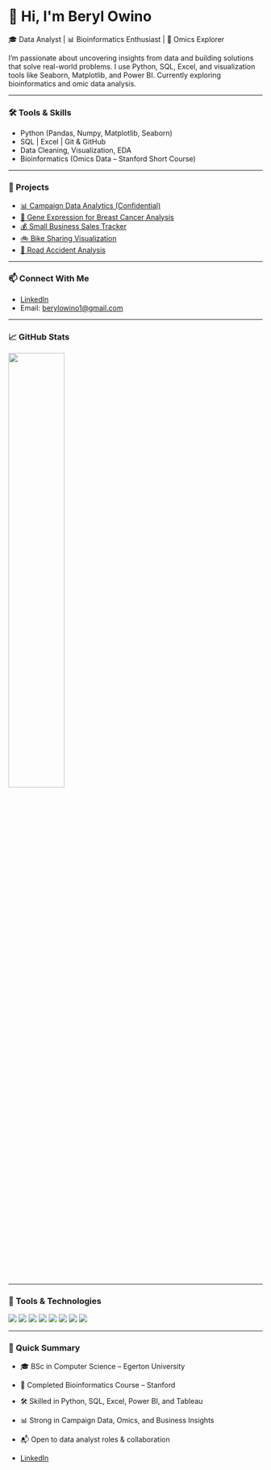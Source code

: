 # 👋 Hi, I'm Beryl Owino

🎓 Data Analyst | 📊 Bioinformatics Enthusiast | 🧬 Omics Explorer

I’m passionate about uncovering insights from data and building solutions that solve real-world problems. I use Python, SQL, Excel, and visualization tools like Seaborn, Matplotlib, and Power BI. Currently exploring bioinformatics and omic data analysis.

---

### 🛠️ Tools & Skills
- Python (Pandas, Numpy, Matplotlib, Seaborn)
- SQL | Excel | Git & GitHub
- Data Cleaning, Visualization, EDA
- Bioinformatics (Omics Data – Stanford Short Course)

---

### 📂 Projects
- [📊 Campaign Data Analytics (Confidential)](#)
- [🧬 Gene Expression for Breast Cancer Analysis](#)
- [💰 Small Business Sales Tracker](#)
- [🚲 Bike Sharing Visualization](#)
- [🚧 Road Accident Analysis](#)

---

### 📫 Connect With Me
- [LinkedIn](https://linkedin.com/in/YOUR-LINK)
- Email: berylowino1@gmail.com


---

### 📈 GitHub Stats

<img width="47%" src="https://github-readme-stats.vercel.app/api/top-langs/?username=Beryl-Owino&layout=compact"/>

---

### 🧰 Tools & Technologies

<p align="left">
  <img src="https://img.shields.io/badge/Python-3776AB.svg?style=for-the-badge&logo=Python&logoColor=white"/>
  <img src="https://img.shields.io/badge/SQL-4479A1.svg?style=for-the-badge&logo=MySQL&logoColor=white"/>
  <img src="https://img.shields.io/badge/Power%20BI-F2C811.svg?style=for-the-badge&logo=Power-BI&logoColor=black"/>
  <img src="https://img.shields.io/badge/Tableau-E97627.svg?style=for-the-badge&logo=Tableau&logoColor=white"/>
  <img src="https://img.shields.io/badge/Excel-217346.svg?style=for-the-badge&logo=Microsoft-Excel&logoColor=white"/>
  <img src="https://img.shields.io/badge/JavaScript-F7DF1E.svg?style=for-the-badge&logo=JavaScript&logoColor=black"/>
  <img src="https://img.shields.io/badge/CSS3-1572B6.svg?style=for-the-badge&logo=CSS3&logoColor=white"/>
  <img src="https://img.shields.io/badge/React-61DAFB.svg?style=for-the-badge&logo=React&logoColor=black"/>
</p>

---

### 👤 Quick Summary

- 🎓 BSc in Computer Science – Egerton University  
- 📜 Completed Bioinformatics Course – Stanford  
- 🛠️ Skilled in Python, SQL, Excel, Power BI, and Tableau  
- 📊 Strong in Campaign Data, Omics, and Business Insights  
- 📬 Open to data analyst roles & collaboration

- [LinkedIn]([https://linkedin.com/in/YOUR-ACTUAL-LINK](https://www.linkedin.com/in/beryl-owino/))

